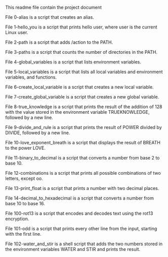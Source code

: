 This readme file contain the project document

File 0-alias is a script that creates an alias.



File 1-hello_you is a script that prints hello user, where user is the current Linux user.



File 2-path is a script that adds /action to the PATH.



File 3-paths is a script that counts the number of directories in the PATH.



File 4-global_variables is a script that lists environment variables.



File 5-local_variables is a script that lists all local variables and environment variables, and functions.



File 6-create_local_variable is a script that creates a new local variable.



File 7-create_global_variable is a script that creates a new global variable.



File 8-true_knowledge is a script that prints the result of the addition of 128 with the value stored in the environment variable TRUEKNOWLEDGE, followed by a new line.



File 9-divide_and_rule is a script that prints the result of POWER divided by DIVIDE, followed by a new line.



File 10-love_exponent_breath is a script that displays the result of BREATH to the power LOVE.



File 11-binary_to_decimal is a script that converts a number from base 2 to base 10.



File 12-combinations is a script that prints all possible combinations of two letters, except oo.



File 13-print_float is a script that prints a number with two decimal places.



File 14-decimal_to_hexadecimal is a script that converts a number from base 10 to base 16.



File 100-rot13 is a script that encodes and decodes text using the rot13 encryption.



File 101-odd is a script that prints every other line from the input, starting with the first line.



File 102-water_and_stir is a shell script that adds the two numbers stored in the environment variables WATER and STIR and prints the result.
